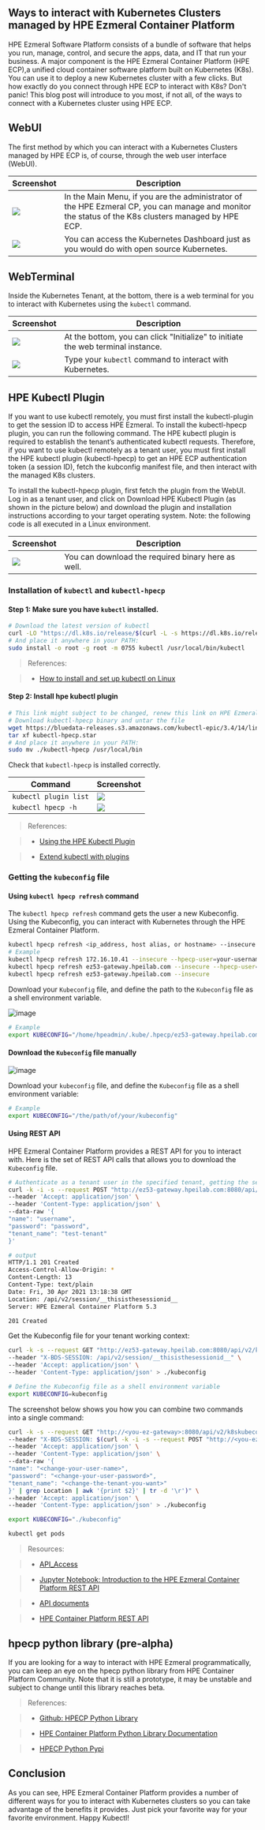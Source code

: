 ## Ways to interact with Kubernetes Clusters managed by HPE Ezmeral Container Platform

HPE Ezmeral Software Platform consists of a bundle of software that helps you run, manage, control, and secure the apps, data, and IT that run your business. A major component is the HPE Ezmeral Container Platform (HPE ECP),a unified cloud container software platform built on Kubernetes (K8s). You can use it to deploy a new Kubernetes cluster with a few clicks. But how exactly do you connect through HPE ECP to interact with K8s? Don't panic! This blog post will introduce to you most, if not all, of the ways to connect with a Kubernetes cluster using HPE ECP.




## WebUI
The first method by which you can interact with a Kubernetes Clusters managed by HPE ECP is, of course, through the web user interface (WebUI).

| Screenshot      | Description |
| ----------- | ----------- |
| ![](https://github.com/helloezmeral/cdn/raw/main/K8s-Cluster.png)     | In the Main Menu, if you are the administrator of the HPE Ezmeral CP, you can manage and monitor the status of the K8s clusters managed by HPE ECP.  |
| ![](https://github.com/helloezmeral/cdn/raw/main/K8s-Dashboard.png)   | You can access the Kubernetes Dashboard just as you would do with open source Kubernetes.  |

## WebTerminal
Inside the Kubernetes Tenant, at the bottom, there is a web terminal for you to interact with Kubernetes using the ```kubectl``` command.

| Screenshot      | Description |
| ----------- | ----------- |
| ![](https://github.com/helloezmeral/cdn/raw/main/K8s-Tenant.png)      | At the bottom, you can click "Initialize" to initiate the web terminal instance.  |
| ![](https://github.com/helloezmeral/cdn/raw/main/K8s-Tenant-02.png)   | Type your ``` kubectl ``` command to interact with Kubernetes.  |


## HPE Kubectl Plugin
If you want to use kubectl remotely, you must first install the kubectl-plugin to get the session ID to access HPE Ezmeral. To install the kubectl-hpecp plugin, you can run the following command. The HPE kubectl plugin is required to establish the tenant’s authenticated kubectl requests. Therefore, if you want to use kubectl remotely as a tenant user, you must first install the HPE kubectl plugin (kubectl-hpecp) to get an HPE ECP authentication token (a session ID), fetch the kubconfig manifest file, and then interact with the managed K8s clusters.

To install the kubectl-hpecp plugin, first fetch the plugin from the WebUI. Log in as a tenant user, and click on Download HPE Kubectl Plugin (as shown in the picture below) and download the plugin and installation instructions according to your target operating system. Note: the following code is all executed in a Linux environment.

| Screenshot      | Description |
| ----------- | ----------- |
| ![](https://github.com/helloezmeral/cdn/raw/main/K8s-Tenant-03.png)      | You can download the required binary here as well.  |

### Installation of ```kubectl``` and ```kubectl-hpecp```
#### Step 1: Make sure you have ```kubectl``` installed.
```bash
# Download the latest version of kubectl
curl -LO "https://dl.k8s.io/release/$(curl -L -s https://dl.k8s.io/release/stable.txt)/bin/linux/amd64/kubectl"
# And place it anywhere in your PATH:
sudo install -o root -g root -m 0755 kubectl /usr/local/bin/kubectl
```
> References:


> - [How to install and set up kubectl on Linux](https://kubernetes.io/docs/tasks/tools/install-kubectl-linux/)
> 



#### Step 2: Install hpe kubectl plugin
```bash
# This link might subject to be changed, renew this link on HPE Ezmeral
# Download kubectl-hpecp binary and untar the file
wget https://bluedata-releases.s3.amazonaws.com/kubectl-epic/3.4/14/linux/kubectl-hpecp.star
tar xf kubectl-hpecp.star
# And place it anywhere in your PATH:
sudo mv ./kubectl-hpecp /usr/local/bin
```
Check that ```kubectl-hpecp``` is installed correctly.

| Command | Screenshot      | 
| ----------- | ----------- |
| ``` kubectl plugin list ``` | ![](https://github.com/helloezmeral/cdn/raw/main/kubectl-plugin-list.png)        |
| ``` kubectl hpecp -h ``` | ![](https://github.com/helloezmeral/cdn/raw/main/kubectl-hpecp-h.png)       |

> References:


> - [Using the HPE Kubectl Plugin](https://docs.containerplatform.hpe.com/53/reference/kubernetes/using-kubernetes/Using_the_HPE_Kubectl_Plugin.html)


> - [Extend kubectl with plugins](https://kubernetes.io/docs/tasks/extend-kubectl/kubectl-plugins/)



### Getting the ```kubeconfig``` file
#### Using ```kubectl hpecp refresh``` command

The ```kubectl hpecp refresh``` command gets the user a new Kubeconfig. Using the Kubeconfig, you can interact with Kubernetes through the HPE Ezmeral Container Platform.

```bash
kubectl hpecp refresh <ip_address, host alias, or hostname> --insecure --hpecp-user=<new_username> --hpecp-pass=<new_password>
# Example
kubectl hpecp refresh 172.16.10.41 --insecure --hpecp-user=your-username --hpecp-pass=your-pass
kubectl hpecp refresh ez53-gateway.hpeilab.com --insecure --hpecp-user=your-username --hpecp-pass=your-pass
kubectl hpecp refresh ez53-gateway.hpeilab.com --insecure
```

Download your ```Kubeconfig``` file, and define the path to the ```Kubeconfig``` file as a shell environment variable.

![image](https://user-images.githubusercontent.com/72959956/117413580-bab71980-af48-11eb-808e-1f46f074451c.png)

```bash
# Example
export KUBECONFIG="/home/hpeadmin/.kube/.hpecp/ez53-gateway.hpeilab.com/config"
```

#### Download the ```Kubeconfig``` file manually
![image](https://user-images.githubusercontent.com/72959956/119962105-4b799600-bfd9-11eb-985d-2c867162902e.png)


Download your ```kubeconfig``` file, and define the ```Kubeconfig``` file as a shell environment variable:



```bash
# Example
export KUBECONFIG="/the/path/of/your/kubeconfig"
```

#### Using REST API
HPE Ezmeral Container Platform provides a REST API for you to interact with. Here is the set of REST API calls that allows you to download the ```Kubeconfig``` file.

```bash
# Authenticate as a tenant user in the specified tenant, getting the session ID:
curl -k -i -s --request POST "http://ez53-gateway.hpeilab.com:8080/api/v2/session" \
--header 'Accept: application/json' \
--header 'Content-Type: application/json' \
--data-raw '{
"name": "username",
"password": "password",
"tenant_name": "test-tenant"
}'

# output
HTTP/1.1 201 Created
Access-Control-Allow-Origin: *
Content-Length: 13
Content-Type: text/plain
Date: Fri, 30 Apr 2021 13:18:38 GMT
Location: /api/v2/session/__thisisthesessionid__
Server: HPE Ezmeral Container Platform 5.3

201 Created
```

Get the Kubeconfig file for your tenant working context: 

```bash
curl -k -s --request GET "http://ez53-gateway.hpeilab.com:8080/api/v2/k8skubeconfig" \
--header "X-BDS-SESSION: /api/v2/session/__thisisthesessionid__" \
--header 'Accept: application/json' \
--header 'Content-Type: application/json' > ./kubeconfig

# Define the Kubeconfig file as a shell environment variable
export KUBECONFIG=kubeconfig
```
The screenshot below shows you how you can combine two commands into a single command:

```bash
curl -k -s --request GET "http://<you-ez-gateway>:8080/api/v2/k8skubeconfig" \
--header "X-BDS-SESSION: $(curl -k -i -s --request POST "http://<you-ez-gateway>:8080/api/v2/session" \
--header 'Accept: application/json' \
--header 'Content-Type: application/json' \
--data-raw '{
"name": "<change-your-user-name>",
"password": "<change-your-user-password>",
"tenant_name": "<change-the-tenant-you-want>"
}' | grep Location | awk '{print $2}' | tr -d '\r')" \
--header 'Accept: application/json' \
--header 'Content-Type: application/json' > ./kubeconfig

export KUBECONFIG="./kubeconfig"

kubectl get pods
```



> Resources:


> - [API_Access](https://docs.containerplatform.hpe.com/53/reference/accessing-the-applications/API_Access.html)


> - [Jupyter Notebook: Introduction to the HPE Ezmeral Container Platform REST API](https://github.com/HewlettPackard/hpe-notebooks/tree/master/HPECPAPI)


> - [API documents](https://github.com/bluedatainc/solutions/tree/master/APIs)


> - [HPE Container Platform REST API](https://developer.hpe.com/blog/hpe-container-platform-rest-api-part-1-authenticating/)



## hpecp python library (pre-alpha)
If you are looking for a way to interact with HPE Ezmeral programmatically, you can keep an eye on the hpecp python library from HPE Container Platform Community. Note that it is still a prototype, it may be unstable and subject to change until this library reaches beta.



> References:


> - [Github: HPECP Python Library](https://github.com/hpe-container-platform-community/hpecp-python-library)


> - [HPE Container Platform Python Library Documentation](https://hpe-container-platform-community.github.io/hpecp-python-library/index.html)


> - [HPECP Python Pypi](https://pypi.org/project/hpecp/)




## Conclusion
As you can see, HPE Ezmeral Container Platform provides a number of different ways for you to interact with Kubernetes clusters so you can take advantage of the benefits it provides. Just pick your favorite way for your favorite environment. Happy Kubectl!
